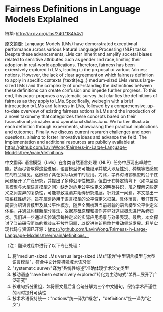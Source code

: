 # Fairness Definitions in Language Models Explained

链接: http://arxiv.org/abs/2407.18454v1

原文摘要:
Language Models (LMs) have demonstrated exceptional performance across
various Natural Language Processing (NLP) tasks. Despite these advancements,
LMs can inherit and amplify societal biases related to sensitive attributes
such as gender and race, limiting their adoption in real-world applications.
Therefore, fairness has been extensively explored in LMs, leading to the
proposal of various fairness notions. However, the lack of clear agreement on
which fairness definition to apply in specific contexts (\textit{e.g.,}
medium-sized LMs versus large-sized LMs) and the complexity of understanding
the distinctions between these definitions can create confusion and impede
further progress. To this end, this paper proposes a systematic survey that
clarifies the definitions of fairness as they apply to LMs. Specifically, we
begin with a brief introduction to LMs and fairness in LMs, followed by a
comprehensive, up-to-date overview of existing fairness notions in LMs and the
introduction of a novel taxonomy that categorizes these concepts based on their
foundational principles and operational distinctions. We further illustrate
each definition through experiments, showcasing their practical implications
and outcomes. Finally, we discuss current research challenges and open
questions, aiming to foster innovative ideas and advance the field. The
implementation and additional resources are publicly available at
https://github.com/LavinWong/Fairness-in-Large-Language-Models/tree/main/definitions.

中文翻译:
语言模型（LMs）在各类自然语言处理（NLP）任务中展现出卓越性能。然而尽管取得这些进展，语言模型仍可能继承并放大涉及性别、种族等敏感属性的社会偏见，这限制了其在实际场景中的应用。为此，学界对语言模型的公平性问题展开了广泛研究，并提出了多种公平性概念。但由于在特定情境下（如中型语言模型与大型语言模型之间）缺乏对适用公平性定义的明确共识，加之理解这些定义之间差异的复杂性，可能导致混淆并阻碍研究进展。针对这一问题，本文提出一项系统性综述，旨在厘清适用于语言模型的公平性定义框架。具体而言，我们首先简要介绍语言模型及其公平性概念，随后全面梳理当前最新的语言模型公平性定义体系，并通过构建新型分类法，依据基础原理和操作差异对这些概念进行系统归类。我们进一步通过实验演示每种定义的实际应用场景与效果表现。最后，本文探讨了当前研究面临的挑战与开放性问题，以促进创新思路并推动领域发展。相关实现代码与资源已开源：https://github.com/LavinWong/Fairness-in-Large-Language-Models/tree/main/definitions。  

（注：翻译过程中进行了以下专业处理：  
1. 将"medium-sized LMs versus large-sized LMs"译为"中型语言模型与大型语言模型"，符合中文计算机领域术语习惯  
2. "systematic survey"译为"系统性综述"准确体现学术论文类型  
3. 被动语态"have been extensively explored"转化为主动句式"学界...展开了广泛研究"  
4. 长难句拆分重组，如将原文最后复合句分解为三个中文短句，保持学术严谨性的同时提升可读性  
5. 技术术语保持统一："notions"统一译为"概念"，"definitions"统一译为"定义"）
